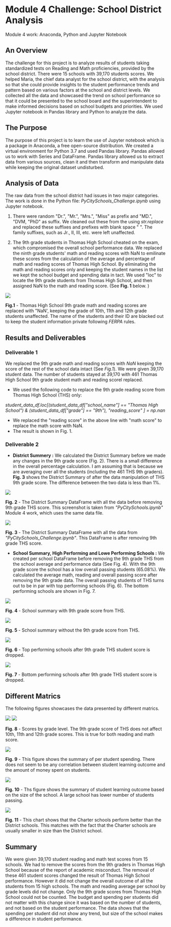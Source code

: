 # Module 4 Challenge: School District Analysis
Module 4 work: Anaconda, Python and Jupyter Notebook
## An Overview
The challenge for this project is to analyze results of students taking standardized tests on Reading and Math proficiencies, provided by the school district. There were 15 schools with 39,170 students scores. We helped Maria, the chief data analyst for the school district, with the analysis so that she could provide insights to the student performance trends and pattern based on various factors at the school and district levels. We collected all the data and showcased the trend on school performance so that it could be presented to the school board and the superintendent to make informed decisions based on school budgets and priorities. We used Jupyter notebook in Pandas library and Python to analyze the data. 

## The Purpose
The purpose of this project is to learn the use of Jupyter notebook which is a package in Anaconda, a free open-source distribution. We created a virtual environment for Python 3.7 and used Pandas library. Pandas allowed us to work with Series and DataFrame. Pandas library allowed us to extract data from various sources, clean it and then transform and manipulate data while keeping the original dataset undisturbed. 

## Analysis of Data
The raw data from the school district had issues in two major categories. The work is done in the Python file: *PyCitySchools_Challenge.ipynb* using Jupyter notebook.
1. There were random "Dr.", "Mr.", "Mrs.", "Miss" as prefix and "MD.", "DVM, "PhD" as suffix. We cleaned out these from the using *str.replace* and replaced these suffixes and prefixes with blank space " ". The family suffixes, such as Jr., II, III, etc. were left unaffected.

2. The 9th grade students in Thomas High School cheated on the exam, which compromised the overall school performance data. We replaced the ninth grade students' math and reading scores with NaN to emilinate these scores from the calculation of the average and percentage of math and reading scores of Thomas High School. By eliminating the math and reading scores only and keeping the student names in the list we kept the school budget and spending data in tact. We used "loc" to locate the 9th grade students from Thomas High School, and then assigned NaN to the math and reading score. (See **Fig. 1** below. )

<img src ='./Resources/Ninth_Grade_NaN.png'>

**Fig.1** - Thomas High School 9th grade math and reading scores are replaced with "NaN', keeping the grade of 10th, 11th and 12th grade students unaffected. The name of the students and their ID are blacked out to keep the student information private following *FERPA*  rules. 


## Results and Deliverables

### Deliverable 1

We replaced the 9th grade math and reading scores with _NaN_ keeping the score of the rest of the school data intact (See *Fig.1*). We were given 39,170 student data. The number of students stayed at 39,170 with 461 Thomas High School 9th grade student math and reading scorel replaced. 

- We used the following code to replace the 9th grade reading score from Thomas High School (THS) only: 

*student_data_df.loc[(student_data_df["school_name"] == "Thomas High School") & (student_data_df["grade"] == "9th"), "reading_score" ] = np.nan*

- We replaced the "reading score" in the above line with "math score" to replace the math score with NaN. 
- The result is shown in Fig. 1. 

### Deliverable 2

- **District Summery :** We calculated the District Summary before we made any changes in the 9th grade score (Fig. 2). There is a small difference in the overall percentage calculation. I am assuming that is because we are averaging over all the students (including the 461 THS 9th graders).  **Fig. 3** shows the District Summary of after the data manipulation of THS 9th grade score. The difference between the two data is less than 1%. 

<img src ='./Resources/District_summary_w_THS.png'>

**Fig. 2** - The District Summary DataFrame with all the data before removing 9th grade THS score. This screenshot is taken from *"PyCitySchools.ipynb"* Module 4 work, which uses the same data file.

<img src ='./Resources/District_summary_no_THS_9th.png'>

**Fig. 3** - The District Summary DataFrame with all the data from *"PyCitySchools_Challenge.ipynb"*. This DataFrame is after removing 9th grade THS score.

- **School Summary, High Performing and Lowe Performing Schools :**  We created per school DataFrame before removing the 9th grade THS from the school average and performance data (See Fig. 4). With the 9th grade score the school has a low overall passing students (65.08%). We calculated the average math, reading and overall passing score after removing the 9th grade data. The overall passing  students of THS turns out to be in par with top performing schools (Fig. 6). The bottom performing schools are shown in Fig. 7.

<img src ='./Resources/Per_school_summary_w_THS_9th.png'>

**Fig. 4** - School summary with 9th grade score from THS. 

<img src ='./Resources/Per_school_summary_no_THS_9th.png'>

**Fig. 5** - School summary without the 9th grade score from THS.

<img src ='./Resources/Top_schools_no_THS_9th.png'>

**Fig. 6** - Top performing schools after 9th grade THS student score is dropped. 

<img src ='./Resources/Bottom_schools_no_THS_9th.png'>

**Fig. 7** - Bottom performing schools after 9th grade THS student score is dropped. 

## Different Matrics
The following figures showcases the data presented by different matrics.

<img src ='./Resources/Reading_Ave_by_GradeLEvel_New.png'> <img src ='./Resources/Math_Ave_by_GradeLEvel_New.png'> 

**Fig. 8**  - Scores by grade level. The 9th grade score of THS does not affect 10th, 11th and 12th grade scores. This is true for both reading and math score.

 <img src ='./Resources/Per_student_spending_by_size.png'> 

 **Fig. 9** - This figure shows the summary of per student spending. There does not seem to be any correlation between student learning outcome and the amount of money spent on students. 

<img src ='./Resources/Score_by_school_size.png'>

 **Fig. 10** - Ths figure shows the summary of student learning outcome based on the size of the school. A large school has lower number of students passing. 

<img src ='./Resources/Scores_by_school_type.png'> 

 **Fig. 11** - This chart shows that the Charter schools perform better than the District schools. This matches with the fact that the Charter schools are usually smaller in size than the District school. 

 ## Summary

 We were given 39,170 student reading and math test scores from 15 schools. We had to remove the scores from the 9th graders in Thomas High School because of the report of academic misconduct. The removal of these 461 student scores changed the result of Thomas High School performance. However it did not change the overall outcome of all the students from 15 high schools. The math and reading average per school by grade levels did not change. Only the 9th grade scores from Thomas High School could not be counted. The budget and spending per students did not matter with this change since it was based on the number of students, and not based on the student performance. The data shows that the spending per student did not show any trend, but size of the school makes a difference in student performance. 
